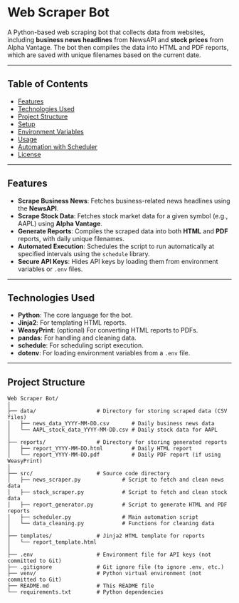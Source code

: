 # Web Scraper Bot

A Python-based web scraping bot that collects data from websites, including **business news headlines** from NewsAPI and **stock prices** from Alpha Vantage. The bot then compiles the data into HTML and PDF reports, which are saved with unique filenames based on the current date.

---

## Table of Contents
- [Features](#features)
- [Technologies Used](#technologies-used)
- [Project Structure](#project-structure)
- [Setup](#setup)
- [Environment Variables](#environment-variables)
- [Usage](#usage)
- [Automation with Scheduler](#automation-with-scheduler)
- [License](#license)

---

## Features

- **Scrape Business News**: Fetches business-related news headlines using the **NewsAPI**.
- **Scrape Stock Data**: Fetches stock market data for a given symbol (e.g., AAPL) using **Alpha Vantage**.
- **Generate Reports**: Compiles the scraped data into both **HTML** and **PDF** reports, with daily unique filenames.
- **Automated Execution**: Schedules the script to run automatically at specified intervals using the `schedule` library.
- **Secure API Keys**: Hides API keys by loading them from environment variables or `.env` files.

---

## Technologies Used

- **Python**: The core language for the bot.
- **Jinja2**: For templating HTML reports.
- **WeasyPrint**: (optional) For converting HTML reports to PDFs.
- **pandas**: For handling and cleaning data.
- **schedule**: For scheduling script execution.
- **dotenv**: For loading environment variables from a `.env` file.

---

## Project Structure

```plaintext
Web Scraper Bot/
│
├── data/                   # Directory for storing scraped data (CSV files)
│   ├── news_data_YYYY-MM-DD.csv       # Daily business news data
│   └── AAPL_stock_data_YYYY-MM-DD.csv # Daily stock data for AAPL
│
├── reports/                # Directory for storing generated reports
│   ├── report_YYYY-MM-DD.html         # Daily HTML report
│   └── report_YYYY-MM-DD.pdf          # Daily PDF report (if using WeasyPrint)
│
├── src/                    # Source code directory
│   ├── news_scraper.py             # Script to fetch and clean news data
│   ├── stock_scraper.py            # Script to fetch and clean stock data
│   ├── report_generator.py         # Script to generate HTML and PDF reports
│   ├── scheduler.py                # Main automation script
│   └── data_cleaning.py            # Functions for cleaning data
│
├── templates/              # Jinja2 HTML template for reports
│   └── report_template.html
│
├── .env                    # Environment file for API keys (not committed to Git)
├── .gitignore              # Git ignore file (to ignore .env, etc.)
├── venv/                   # Python virtual environment (not committed to Git)
├── README.md               # This README file
└── requirements.txt        # Python dependencies

